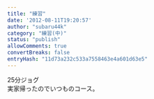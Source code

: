 ```yaml
---
title: "練習"
date: '2012-08-11T19:20:57'
author: "subaru44k"
category: "練習(中)"
status: "publish"
allowComments: true
convertBreaks: false
entryHash: "11d73a232c533a7558463e4a601d63e5"
---
```

25分ジョグ<br>
実家帰ったのでいつものコース。
